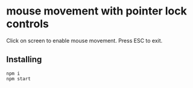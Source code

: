 # mouse movement with pointer lock controls
Click on screen to enable mouse movement. Press ESC to exit.

## Installing
```
npm i
npm start
```